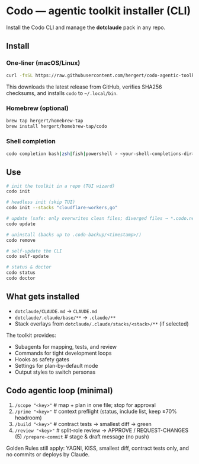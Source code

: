 # Codo — agentic toolkit installer (CLI)

Install the Codo CLI and manage the **dotclaude** pack in any repo.

## Install

### One-liner (macOS/Linux)
```bash
curl -fsSL https://raw.githubusercontent.com/hergert/codo-agentic-toolkit/main/dist/codo-install.sh | bash
```
This downloads the latest release from GitHub, verifies SHA256 checksums, and installs `codo` to `~/.local/bin`.

### Homebrew (optional)
```bash
brew tap hergert/homebrew-tap
brew install hergert/homebrew-tap/codo
```

### Shell completion
```bash
codo completion bash|zsh|fish|powershell > <your-shell-completions-dir>
```

## Use

```bash
# init the toolkit in a repo (TUI wizard)
codo init

# headless init (skip TUI)
codo init --stacks "cloudflare-workers,go"

# update (safe: only overwrites clean files; diverged files → *.codo.new)
codo update

# uninstall (backs up to .codo-backup/<timestamp>/)
codo remove

# self-update the CLI
codo self-update

# status & doctor
codo status
codo doctor
```

## What gets installed

- `dotclaude/CLAUDE.md` → `CLAUDE.md`
- `dotclaude/.claude/base/**` → `.claude/**`
- Stack overlays from `dotclaude/.claude/stacks/<stack>/**` (if selected)

The toolkit provides:
- Subagents for mapping, tests, and review
- Commands for tight development loops
- Hooks as safety gates
- Settings for plan-by-default mode
- Output styles to switch personas

## Codo agentic loop (minimal)
1) `/scope "<key>"`      # map + plan in one file; stop for approval
2) `/prime "<key>"`      # context preflight (status, include list, keep ≥70% headroom)
3) `/build "<key>"`      # contract tests → smallest diff → green
4) `/review "<key>"`     # split-role review → APPROVE / REQUEST-CHANGES
(5) `/prepare-commit`    # stage & draft message (no push)

Golden Rules still apply: YAGNI, KISS, smallest diff, contract tests only, and no commits or deploys by Claude.
